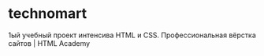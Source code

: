 # technomart
1ый учебный проект интенсива HTML и CSS. Профессиональная вёрстка сайтов | HTML Academy
